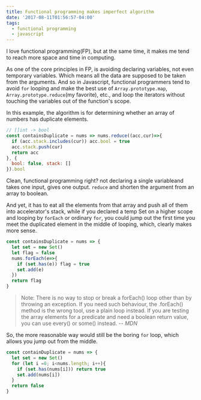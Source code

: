 ```yaml
---
title: Functional programming makes imperfect algorithm
date: '2017-08-11T01:56:57-04:00'
tags:
  - functional programming
  - javascript
---
```

I love functional programming(FP), but at the same time, it makes me tend to reach more space and time in computing. 

As one of the core principles in FP, is avoiding declaring variables, not even temporary variables. Which means all the data are supposed to be taken from the arguments. And so in Javascript, functional programmers tend to avoid `for` looping and make the best use of `Array.prototype.map`, `Array.prototype.reduce`(my favorite), etc., and loop the iterators without touching the variables out of the function's scope. 

In this example, the algorithm is for determining whether an array of numbers has duplicate elements.

```js
// []int -> bool
const containsDuplicate = nums => nums.reduce((acc,cur)=>{
  if (acc.stack.includes(cur)) acc.bool = true
  acc.stack.push(cur)
  return acc
}, { 
  bool: false, stack: []
}).bool
```
Clean, functional programming right? not declaring a single variable​ and takes one input, gives one output. `reduce` and shorten the argument from an array to boolean. 

And yet, it has to eat all the elements from that array and push all of them into accelerator's stack, while if you declared a temp Set on a higher scope and looping by `forEach` or ordinary `for`, you could jump out the first time you meet the duplicated element in the middle of looping, which, clearly makes more sense.



```js
const containsDuplicate = nums => {
  let set = new Set()
  let flag = false
  nums.forEach(e=>{
    if (set.has(e)) flag = true
    set.add(e)
  })
  return flag
}
```


> Note: There is no way to stop or break a forEach\(\) loop other than by throwing an exception. If you need such behaviour,  the .forEach\(\) method is the wrong tool, use a plain loop instead. If you are testing the array elements for a predicate  and need a boolean return value, you can use every\(\) or some\(\) instead.
> <cite>-- MDN</cite>

So, the more reasonable way would still be the boring `for` loop, which allows you jump out from the middle.


```js
const containDuplicate = nums => {
  let set = new Set()
  for (let i =0; i<nums.length; i++){
    if (set.has(nums[i])) return true
    set.add(nums[i])
  }
  return false
}
```

